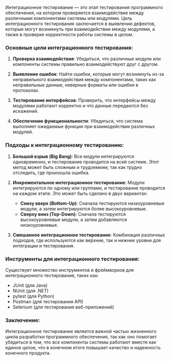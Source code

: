 
Интеграционное тестирование — это этап тестирования программного обеспечения, на котором проверяется взаимодействие между различными компонентами системы или модулями. Цель интеграционного тестирования заключается в выявлении дефектов, которые могут возникнуть при взаимодействии между модулями, а также в проверке корректности работы системы в целом.

### Основные цели интеграционного тестирования:

1. **Проверка взаимодействия**: Убедиться, что различные модули или компоненты системы правильно взаимодействуют друг с другом.

2. **Выявление ошибок**: Найти ошибки, которые могут возникнуть из-за неправильного взаимодействия между компонентами, таких как неправильные данные, неверные форматы или ошибки в протоколах.

3. **Тестирование интерфейсов**: Проверить, что интерфейсы между модулями работают корректно и что данные передаются без искажений.

4. **Обеспечение функциональности**: Убедиться, что система выполняет ожидаемые функции при взаимодействии различных модулей.

### Подходы к интеграционному тестированию:

1. **Большой взрыв (Big Bang)**: Все модули интегрируются одновременно, и тестирование проводится на всей системе. Этот метод может быть сложным и трудоемким, так как трудно отследить, где произошла ошибка.

2. **Инкрементальное интеграционное тестирование**: Модули интегрируются по одному или группами, и тестирование проводится на каждом этапе. Это может быть сделано в двух вариантах:
   - **Снизу вверх (Bottom-Up)**: Сначала тестируются низкоуровневые модули, а затем интегрируются более высокоуровневые.
   - **Сверху вниз (Top-Down)**: Сначала тестируются высокоуровневые модули, а затем добавляются низкоуровневые.

3. **Смешанное интеграционное тестирование**: Комбинация различных подходов, где используются как верхние, так и нижние уровни для интеграции и тестирования.

### Инструменты для интеграционного тестирования:

Существует множество инструментов и фреймворков для интеграционного тестирования, таких как:
- JUnit (для Java)
- NUnit (для .NET)
- pytest (для Python)
- Postman (для тестирования API)
- Selenium (для тестирования веб-приложений)

### Заключение:

Интеграционное тестирование является важной частью жизненного цикла разработки программного обеспечения, так как оно помогает убедиться в том, что все компоненты системы работают вместе как единое целое, что в конечном итоге повышает качество и надежность конечного продукта.
